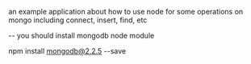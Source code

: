 
an example application about how to use node 
for some operations on mongo including connect, insert, find, etc


-- you should install mongodb node module

npm install mongodb@2.2.5 --save